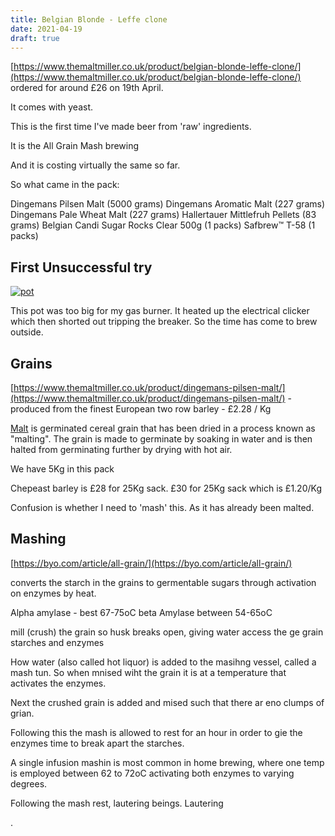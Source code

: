 ```yaml
---
title: Belgian Blonde - Leffe clone
date: 2021-04-19
draft: true 
---
```


[https://www.themaltmiller.co.uk/product/belgian-blonde-leffe-clone/](https://www.themaltmiller.co.uk/product/belgian-blonde-leffe-clone/) ordered for around £26 on 19th April.

It comes with yeast.

This is the first time I've made beer from 'raw' ingredients.

It is the All Grain Mash brewing


And it is costing virtually the same so far.

So what came in the pack:

Dingemans Pilsen Malt (5000 grams)
Dingemans Aromatic Malt (227 grams)
Dingemans Pale Wheat Malt (227 grams)
Hallertauer Mittlefruh Pellets (83 grams)
Belgian Candi Sugar Rocks Clear 500g (1 packs)
Safbrew™ T-58 (1 packs)

## First Unsuccessful try

[![pot](/images/2021-05-24/pot.jpg "pot")](/images/2021-05-24/pot.jpg)

This pot was too big for my gas burner. It heated up the electrical clicker which then shorted out tripping the breaker. So the time has come to brew outside.

## Grains

[https://www.themaltmiller.co.uk/product/dingemans-pilsen-malt/](https://www.themaltmiller.co.uk/product/dingemans-pilsen-malt/) - produced from the finest European two row barley - £2.28 / Kg

[Malt](https://en.wikipedia.org/wiki/Malt) is germinated cereal grain that has been dried in a process known as "malting". The grain is made to germinate by soaking in water and is then halted from germinating further by drying with hot air.

We have 5Kg in this pack

Chepeast barley is £28 for 25Kg sack. £30 for 25Kg sack which is £1.20/Kg

Confusion is whether I need to 'mash' this. As it has already been malted.

## Mashing

[https://byo.com/article/all-grain/](https://byo.com/article/all-grain/)

 converts the starch in the grains to germentable sugars through activation on enzymes by heat.

 Alpha amylase - best 67-75oC
 beta Amylase between 54-65oC


 mill (crush) the grain so husk breaks open, giving water access the ge grain starches and enzymes

 How water (also called hot liquor) is added to the masihng vessel, called a mash tun. So when mnised wiht the grain it is at a temperature that activates the enzymes.

 Next the crushed grain is added and mised such that there ar eno clumps of grian.

 Following this the mash is allowed to rest for an hour in order to gie the enzymes time to break apart the starches.


 A single infusion mashin is most common in home brewing, where one temp is employed between 62 to 72oC activating both enzymes to varying degrees.

 Following the mash rest, lautering beings. Lautering


.



